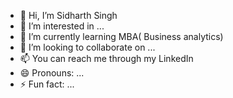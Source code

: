 - 👋 Hi, I’m Sidharth Singh 
- 👀 I’m interested in ...
- 🌱 I’m currently learning MBA( Business analytics)
- 💞️ I’m looking to collaborate on ...
- 📫 You can reach me through my LinkedIn 
- 😄 Pronouns: ...
- ⚡ Fun fact: ...

<!---
Sid0622/Sid0622 is a ✨ special ✨ repository because its `README.md` (this file) appears on your GitHub profile.
You can click the Preview link to take a look at your changes.
--->
